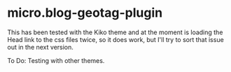 # micro.blog-geotag-plugin

This has been tested with the Kiko theme and at the moment is loading the Head link to the css files twice, so it does work, but I'll try to sort that issue out in the next version.

To Do: Testing with other themes.
